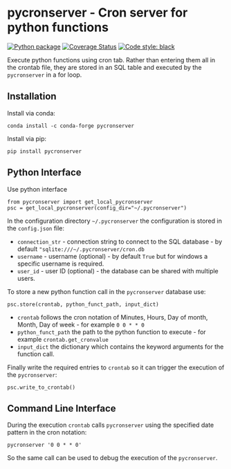 # pycronserver - Cron server for python functions
[![Python package](https://github.com/pyscioffice/pycronserver/actions/workflows/unittest.yml/badge.svg?branch=main)](https://github.com/pyscioffice/pycronserver/actions/workflows/unittest.yml)
[![Coverage Status](https://coveralls.io/repos/github/pyscioffice/pycronserver/badge.svg?branch=main)](https://coveralls.io/github/pyscioffice/pycronserver?branch=main)
[![Code style: black](https://img.shields.io/badge/code%20style-black-000000.svg)](https://github.com/psf/black)

Execute python functions using cron tab. Rather than entering them all in the crontab file, they are stored in an SQL
table and executed by the `pycronserver` in a for loop. 

## Installation
Install via conda:
```
conda install -c conda-forge pycronserver
```

Install via pip:
```
pip install pycronserver
```

## Python Interface
Use python interface
```
from pycronserver import get_local_pycronserver
psc = get_local_pycronserver(config_dir="~/.pycronserver")
```
In the configuration directory `~/.pycronserver` the configuration is stored in the `config.json` file: 
- `connection_str` - connection string to connect to the SQL database - by default `"sqlite:///~/.pycronserver/cron.db`
- `username` - username (optional) - by default `True` but for windows a specific username is required. 
- `user_id` - user ID (optional) - the database can be shared with multiple users. 

To store a new python function call in the `pycronserver` database use: 
```
psc.store(crontab, python_funct_path, input_dict)
```
- `crontab` follows the cron notation of Minutes, Hours, Day of month, Month, Day of week - for example `0 0 * * 0`
- `python_funct_path` the path to the python function to execute - for example `crontab.get_cronvalue`
- `input_dict` the dictionary which contains the keyword arguments for the function call. 

Finally write the required entries to `crontab` so it can trigger the execution of the `pycronserver`: 
```
psc.write_to_crontab()
```

## Command Line Interface
During the execution `crontab` calls `pycronserver` using the specified date pattern in the cron notation:
```
pycronserver '0 0 * * 0'
```
So the same call can be used to debug the execution of the `pycronserver`. 
